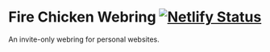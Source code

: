 # Fire Chicken Webring [![Netlify Status](https://api.netlify.com/api/v1/badges/fb0585a1-20ef-4d57-ab29-a51bb3291bf4/deploy-status)](https://app.netlify.com/sites/firechicken-club/deploys)

An invite-only webring for personal websites.
